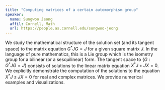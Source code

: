 ```yaml
---
title: "Computing matrices of a certain automorphism group"
speaker:
  name: Sungwoo Jeong
  affil: Cornell, Math
  url: https://people.as.cornell.edu/sungwoo-jeong
---
```


We study the mathematical structure of the solution set (and its tangent space)
to the matrix equation $G^{\ast} J G = J$ for a given square matrix $J$. In the
language of pure mathematics, this is a Lie group which is the isometry group
for a bilinear (or a sesquilinear) form. The tangent space to $\{G : G^{\ast}
JG = J\}$ consists of solutions to the linear matrix equation $X^{\ast} J + JX
= 0$. We explicitly demonstrate the computation of the solutions to the
equation $X^{\ast} J \pm JX = 0$ for real and complex matrices. We provide
numerical examples and visualizations.
